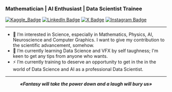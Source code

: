 ### Mathematician | AI Enthusiast | Data Scientist Trainee

[![Kaggle_Badge](https://img.shields.io/badge/Projects-gray?logo=kaggle)](https://www.kaggle.com/nikasun)
[![LinkedIn Badge](https://img.shields.io/badge/-Connect-blue?logo=linkedin)](https://www.linkedin.com/in/edoardo-tesei-52214014b/)
[![X Badge](https://img.shields.io/badge/Follow-black?logo=x)](https://x.com/Ed_D_dy)
[![Instagram Badge](https://img.shields.io/badge/-Follow-orange?logo=instagram)](https://www.instagram.com/ed_d_dy_/)


---

- 👀 I’m interested in Science, especially in Mathematics, Physics, AI, Neuroscience and Computer Graphics.
  I want to give my contribution to the scientific advancement, somehow.
- 🌱 I’m currently learning Data Science and VFX by self taughness; I'm keen to get any tips from anyone who wants.
- ⚡ I’m currently training to deserve an opportunity to get in the in the world of Data Science and AI as a professional Data Scientist.
<!--- 📫 How to reach me: you can send an email to _nikasun37@gmail.com._---!>
<!--- 😄 Pronouns: ...
- ⚡ Fun fact: 💞️...---!>
<!---
Joyboy0056/Joyboy0056 is a ✨ special ✨ repository because its `README.md` (this file) appears on your GitHub profile.
You can click the Preview link to take a look at your changes.
--->
-----

<div align="center">
  
**_«Fantasy will take the power down and a laugh will bury us»_**

</div>
